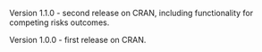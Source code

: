 Version 1.1.0 - second release on CRAN, including functionality for competing risks outcomes.

Version 1.0.0 - first release on CRAN.
